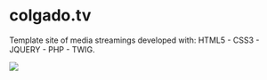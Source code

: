 # colgado.tv
Template site of media streamings developed with: HTML5 - CSS3 - JQUERY - PHP - TWIG. 

![](https://k61.kn3.net/3/F/4/4/5/2/E5B.png)
